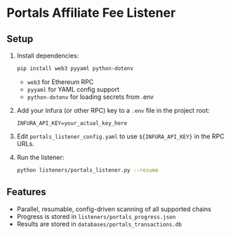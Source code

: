 # Portals Affiliate Fee Listener

## Setup

1. Install dependencies:
   ```sh
   pip install web3 pyyaml python-dotenv
   ```
   - `web3` for Ethereum RPC
   - `pyyaml` for YAML config support
   - `python-dotenv` for loading secrets from .env

2. Add your Infura (or other RPC) key to a `.env` file in the project root:
   ```
   INFURA_API_KEY=your_actual_key_here
   ```

3. Edit `portals_listener_config.yaml` to use `${INFURA_API_KEY}` in the RPC URLs.

4. Run the listener:
   ```sh
   python listeners/portals_listener.py --resume
   ```

## Features
- Parallel, resumable, config-driven scanning of all supported chains
- Progress is stored in `listeners/portals_progress.json`
- Results are stored in `databases/portals_transactions.db` 